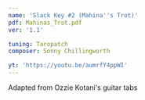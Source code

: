 ```yaml
---
name: 'Slack Key #2 (Mahina''s Trot)'
pdf: Mahinas_Trot.pdf
ver: '1.1'

tuning: Taropatch
composer: Sonny Chillingworth

yt: 'https://youtu.be/aumrfY4ppWI'
---
```


Adapted from Ozzie Kotani's guitar tabs